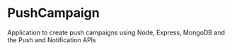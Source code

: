 # PushCampaign
Application to create push campaigns using Node, Express, MongoDB and the Push and Notification APIs
